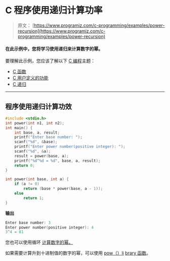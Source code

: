 # C 程序使用递归计算功率

> 原文： [https://www.programiz.com/c-programming/examples/power-recursion](https://www.programiz.com/c-programming/examples/power-recursion)

#### 在此示例中，您将学习使用递归来计算数字的幂。

要理解此示例，您应该了解以下 [C 编程](/c-programming "C tutorial")主题：

*   [C 函数](/c-programming/c-functions)
*   [C 用户定义的功能](/c-programming/c-user-defined-functions)
*   [C 递归](/c-programming/c-recursion)

* * *

## 程序使用递归计算功效

```c
#include <stdio.h>
int power(int n1, int n2);
int main() {
    int base, a, result;
    printf("Enter base number: ");
    scanf("%d", &base);
    printf("Enter power number(positive integer): ");
    scanf("%d", &a);
    result = power(base, a);
    printf("%d^%d = %d", base, a, result);
    return 0;
}

int power(int base, int a) {
    if (a != 0)
        return (base * power(base, a - 1));
    else
        return 1;
} 
```

**输出**

```c
Enter base number: 3
Enter power number(positive integer): 4
3^4 = 81 
```

您也可以使用循环 [计算数字的幂。](https://www.programiz.com/c-programming/examples/power-number)

如果需要计算升到十进制值的数字的幂，可以使用 [pow（）li](https://www.programiz.com/c-programming/library-function/math.h/pow) [brary 函数](https://www.programiz.com/c-programming/library-function/math.h/pow)。